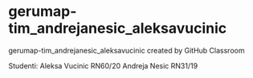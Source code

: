 # gerumap-tim_andrejanesic_aleksavucinic
gerumap-tim_andrejanesic_aleksavucinic created by GitHub Classroom

Studenti:
Aleksa Vucinic RN60/20
Andreja Nesic RN31/19
